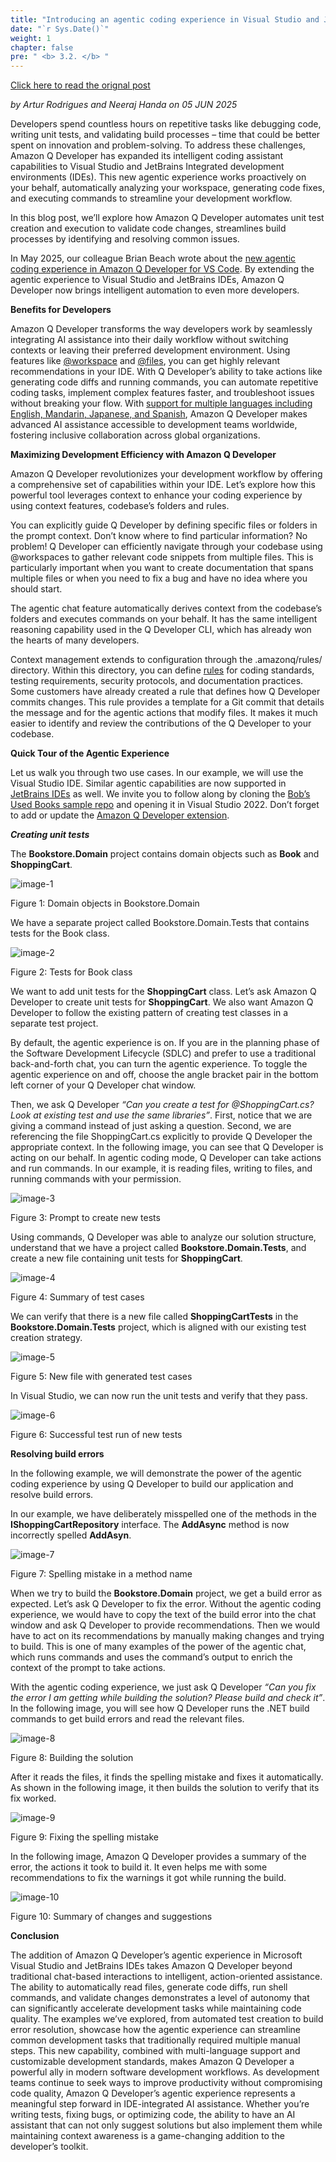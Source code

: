 ```yaml
---
title: "Introducing an agentic coding experience in Visual Studio and JetBrains IDEs"
date: "`r Sys.Date()`"
weight: 1
chapter: false
pre: " <b> 3.2. </b> "
---
```


[Click here to read the orignal post](https://aws.amazon.com/vi/blogs/devops/introducing-an-agentic-coding-experience-in-visual-studio-and-jetbrains-ides/)

_by Artur Rodrigues and Neeraj Handa on 05 JUN 2025_

Developers spend countless hours on repetitive tasks like debugging code, writing unit tests, and validating build processes – time that could be better spent on innovation and problem-solving. To address these challenges, Amazon Q Developer has expanded its intelligent coding assistant capabilities to Visual Studio and JetBrains Integrated development environments (IDEs). This new agentic experience works proactively on your behalf, automatically analyzing your workspace, generating code fixes, and executing commands to streamline your development workflow.

In this blog post, we’ll explore how Amazon Q Developer automates unit test creation and execution to validate code changes, streamlines build processes by identifying and resolving common issues.

In May 2025, our colleague Brian Beach wrote about the [new agentic coding experience in Amazon Q Developer for VS Code](https://aws.amazon.com/blogs/devops/amazon-q-developer-agentic-coding-experience/). By extending the agentic experience to Visual Studio and JetBrains IDEs, Amazon Q Developer now brings intelligent automation to even more developers.

**Benefits for Developers**

Amazon Q Developer transforms the way developers work by seamlessly integrating AI assistance into their daily workflow without switching contexts or leaving their preferred development environment. Using features like [@workspace](https://docs.aws.amazon.com/amazonq/latest/qdeveloper-ug/workspace-context.html) and [@files](https://docs.aws.amazon.com/amazonq/latest/qdeveloper-ug/ide-chat-context.html#context-explicit), you can get highly relevant recommendations in your IDE. With Q Developer’s ability to take actions like generating code diffs and running commands, you can automate repetitive coding tasks, implement complex features faster, and troubleshoot issues without breaking your flow. With [support for multiple languages including English, Mandarin, Japanese, and Spanish](https://aws.amazon.com/blogs/devops/amazon-q-developer-global-capabilities/), Amazon Q Developer makes advanced AI assistance accessible to development teams worldwide, fostering inclusive collaboration across global organizations.

**Maximizing Development Efficiency with Amazon Q Developer**

Amazon Q Developer revolutionizes your development workflow by offering a comprehensive set of capabilities within your IDE. Let’s explore how this powerful tool leverages context to enhance your coding experience by using context features, codebase’s folders and rules.

You can explicitly guide Q Developer by defining specific files or folders in the prompt context. Don’t know where to find particular information? No problem! Q Developer can efficiently navigate through your codebase using @workspaces to gather relevant code snippets from multiple files. This is particularly important when you want to create documentation that spans multiple files or when you need to fix a bug and have no idea where you should start.

The agentic chat feature automatically derives context from the codebase’s folders and executes commands on your behalf. It has the same intelligent reasoning capability used in the Q Developer CLI, which has already won the hearts of many developers.

Context management extends to configuration through the .amazonq/rules/ directory. Within this directory, you can define [rules](https://docs.aws.amazon.com/amazonq/latest/qdeveloper-ug/context-project-rules.html) for coding standards, testing requirements, security protocols, and documentation practices. Some customers have already created a rule that defines how Q Developer commits changes. This rule provides a template for a Git commit that details the message and for the agentic actions that modify files. It makes it much easier to identify and review the contributions of the Q Developer to your codebase.

**Quick Tour of the Agentic Experience**

Let us walk you through two use cases. In our example, we will use the Visual Studio IDE. Similar agentic capabilities are now supported in [JetBrains IDEs](https://docs.aws.amazon.com/amazonq/latest/qdeveloper-ug/q-in-IDE.html#supported-ides-features) as well. We invite you to follow along by cloning the [Bob’s Used Books sample repo](https://github.com/aws-samples/bobs-used-bookstore-sample) and opening it in Visual Studio 2022. Don’t forget to add or update the [Amazon Q Developer extension](https://marketplace.visualstudio.com/items?itemName=AmazonWebServices.AWSToolkitforVisualStudio2022).

**_Creating unit tests_**

The **Bookstore.Domain** project contains domain objects such as **Book** and **ShoppingCart**.

![image-1](/images/3-BlogsTranslated/3.2/Figure1-QDevVSAgentic.jpg)

Figure 1: Domain objects in Bookstore.Domain

We have a separate project called Bookstore.Domain.Tests that contains tests for the Book class.

![image-2](/images/3-BlogsTranslated/3.2/Figure2-QDevVSAgentic.jpg)

Figure 2: Tests for Book class

We want to add unit tests for the **ShoppingCart** class. Let’s ask Amazon Q Developer to create unit tests for **ShoppingCart**. We also want Amazon Q Developer to follow the existing pattern of creating test classes in a separate test project.

By default, the agentic experience is on. If you are in the planning phase of the Software Development Lifecycle (SDLC) and prefer to use a traditional back-and-forth chat, you can turn the agentic experience. To toggle the agentic experience on and off, choose the angle bracket pair in the bottom left corner of your Q Developer chat window.

Then, we ask Q Developer _“Can you create a test for @ShoppingCart.cs? Look at existing test and use the same libraries”_. First, notice that we are giving a command instead of just asking a question. Second, we are referencing the file ShoppingCart.cs explicitly to provide Q Developer the appropriate context. In the following image, you can see that Q Developer is acting on our behalf. In agentic coding mode, Q Developer can take actions and run commands. In our example, it is reading files, writing to files, and running commands with your permission.

![image-3](/images/3-BlogsTranslated/3.2/Figure3-QDevVSAgentic-537x1024.jpg)

Figure 3: Prompt to create new tests

Using commands, Q Developer was able to analyze our solution structure, understand that we have a project called **Bookstore.Domain.Tests**, and create a new file containing unit tests for **ShoppingCart**.

![image-4](/images/3-BlogsTranslated/3.2/Figure4-QDevVSAgentic.jpg)

Figure 4: Summary of test cases

We can verify that there is a new file called **ShoppingCartTests** in the **Bookstore.Domain.Tests** project, which is aligned with our existing test creation strategy.

![image-5](/images/3-BlogsTranslated/3.2/Figure5-QDevVSAgentic.jpg)

Figure 5: New file with generated test cases

In Visual Studio, we can now run the unit tests and verify that they pass.

![image-6](/images/3-BlogsTranslated/3.2/Figure6-QDevVSAgentic.jpg)

Figure 6: Successful test run of new tests

**Resolving build errors**

In the following example, we will demonstrate the power of the agentic coding experience by using Q Developer to build our application and resolve build errors.

In our example, we have deliberately misspelled one of the methods in the **IShoppingCartRepository** interface. The **AddAsync** method is now incorrectly spelled **AddAsyn**.

![image-7](/images/3-BlogsTranslated/3.2/Figure7-QDevVSAgentic-1024x414.jpg)

Figure 7: Spelling mistake in a method name

When we try to build the **Bookstore.Domain** project, we get a build error as expected. Let’s ask Q Developer to fix the error. Without the agentic coding experience, we would have to copy the text of the build error into the chat window and ask Q Developer to provide recommendations. Then we would have to act on its recommendations by manually making changes and trying to build. This is one of many examples of the power of the agentic chat, which runs commands and uses the command’s output to enrich the context of the prompt to take actions.

With the agentic coding experience, we just ask Q Developer _“Can you fix the error I am getting while building the solution? Please build and check it”_. In the following image, you will see how Q Developer runs the .NET build commands to get build errors and read the relevant files.

![image-8](/images/3-BlogsTranslated/3.2/Figure8-QDevVSAgentic.jpg)

Figure 8: Building the solution

After it reads the files, it finds the spelling mistake and fixes it automatically. As shown in the following image, it then builds the solution to verify that its fix worked.

![image-9](/images/3-BlogsTranslated/3.2/Figure9-QDevVSAgentic.jpg)

Figure 9: Fixing the spelling mistake

In the following image, Amazon Q Developer provides a summary of the error, the actions it took to build it. It even helps me with some recommendations to fix the warnings it got while running the build.

![image-10](/images/3-BlogsTranslated/3.2/Figure10-QDevVSAgentic.jpg)

Figure 10: Summary of changes and suggestions

**Conclusion**

The addition of Amazon Q Developer’s agentic experience in Microsoft Visual Studio and JetBrains IDEs takes Amazon Q Developer beyond traditional chat-based interactions to intelligent, action-oriented assistance. The ability to automatically read files, generate code diffs, run shell commands, and validate changes demonstrates a level of autonomy that can significantly accelerate development tasks while maintaining code quality. The examples we’ve explored, from automated test creation to build error resolution, showcase how the agentic experience can streamline common development tasks that traditionally required multiple manual steps. This new capability, combined with multi-language support and customizable development standards, makes Amazon Q Developer a powerful ally in modern software development workflows. As development teams continue to seek ways to improve productivity without compromising code quality, Amazon Q Developer’s agentic experience represents a meaningful step forward in IDE-integrated AI assistance. Whether you’re writing tests, fixing bugs, or optimizing code, the ability to have an AI assistant that can not only suggest solutions but also implement them while maintaining context awareness is a game-changing addition to the developer’s toolkit.
